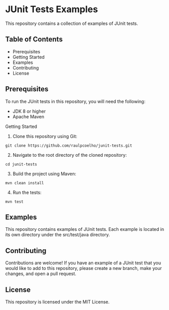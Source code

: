 # JUnit Tests Examples

This repository contains a collection of examples of JUnit tests.

## Table of Contents

- Prerequisites
- Getting Started
- Examples
- Contributing
- License

## Prerequisites

To run the JUnit tests in this repository, you will need the following:

- JDK 8 or higher
- Apache Maven

Getting Started
1. Clone this repository using Git:

```
git clone https://github.com/raulpcoelho/junit-tests.git
```
2. Navigate to the root directory of the cloned repository:

```
cd junit-tests
```

3. Build the project using Maven:

```
mvn clean install
```

4. Run the tests:

```
mvn test
```

## Examples

This repository contains examples of JUnit tests. Each example is located in its own directory under the src/test/java directory.

## Contributing

Contributions are welcome! If you have an example of a JUnit test that you would like to add to this repository, please create a new branch, make your changes, and open a pull request.

## License

This repository is licensed under the MIT License.